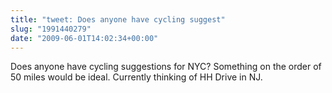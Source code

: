 ```yaml
---
title: "tweet: Does anyone have cycling suggest"
slug: "1991440279"
date: "2009-06-01T14:02:34+00:00"
---
```

Does anyone have cycling suggestions for NYC? Something on the order of 50 miles would be ideal.  Currently thinking of HH Drive in NJ.